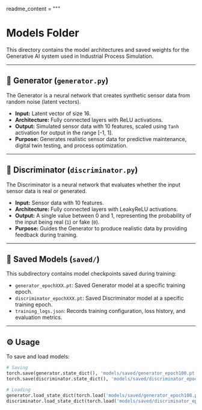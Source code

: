 readme_content = """
# Models Folder

This directory contains the model architectures and saved weights for the Generative AI system used in Industrial Process Simulation.

---

## 📌 Generator (`generator.py`)

The Generator is a neural network that creates synthetic sensor data from random noise (latent vectors).

- **Input:** Latent vector of size 16.
- **Architecture:** Fully connected layers with ReLU activations.
- **Output:** Simulated sensor data with 10 features, scaled using `Tanh` activation for output in the range [-1, 1].
- **Purpose:** Generates realistic sensor data for predictive maintenance, digital twin testing, and process optimization.

---

## 📌 Discriminator (`discriminator.py`)

The Discriminator is a neural network that evaluates whether the input sensor data is real or generated.

- **Input:** Sensor data with 10 features.
- **Architecture:** Fully connected layers with LeakyReLU activations.
- **Output:** A single value between 0 and 1, representing the probability of the input being real (`1`) or fake (`0`).
- **Purpose:** Guides the Generator to produce realistic data by providing feedback during training.

---

## 💾 Saved Models (`saved/`)

This subdirectory contains model checkpoints saved during training:

- `generator_epochXXX.pt`: Saved Generator model at a specific training epoch.
- `discriminator_epochXXX.pt`: Saved Discriminator model at a specific training epoch.
- `training_logs.json`: Records training configuration, loss history, and evaluation metrics.

---

## ⚙️ Usage

To save and load models:

```python
# Saving
torch.save(generator.state_dict(), 'models/saved/generator_epoch100.pt')
torch.save(discriminator.state_dict(), 'models/saved/discriminator_epoch100.pt')

# Loading
generator.load_state_dict(torch.load('models/saved/generator_epoch100.pt'))
discriminator.load_state_dict(torch.load('models/saved/discriminator_epoch100.pt'))
